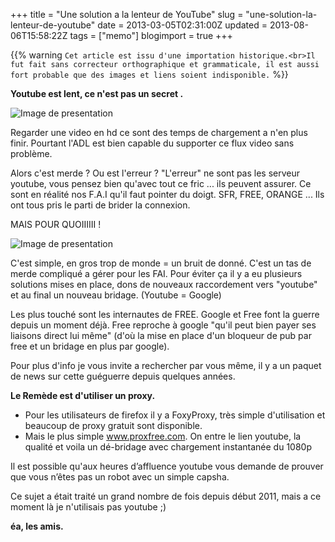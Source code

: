 +++
title = "Une solution a la lenteur de YouTube"
slug = "une-solution-la-lenteur-de-youtube"
date = 2013-03-05T02:31:00Z
updated = 2013-08-06T15:58:22Z
tags = ["memo"]
blogimport = true
+++

{{% warning `Cet article est issu d'une importation historique.<br>Il fut fait sans correcteur orthographique et grammaticale, il est aussi fort probable que des images et liens soient indisponible.` %}}

**Youtube est lent, ce n'est pas un secret .**

![Image de presentation](/images/www.nikopik.com-wp-content-uploads-2012-09-youtube-loading-troll.jpg "")

Regarder une video en hd ce sont des temps de chargement a n'en plus finir. Pourtant l'ADL est bien capable du supporter ce flux video sans problème.

Alors c'est merde ? Ou est l'erreur ? "L'erreur" ne sont pas les serveur youtube, vous pensez bien qu'avec tout ce fric ... ils peuvent assurer. Ce sont en réalité nos F.A.I qu'il faut pointer du doigt. SFR, FREE, ORANGE ... Ils ont tous pris le parti de brider la connexion.

MAIS POUR QUOIIIIII !

![Image de presentation](/images/media.giantbomb.com-uploads-2-29661-1124595-fuuuuuuuuu_super.jpg "")

C'est simple, en gros trop de monde = un bruit de donné. C'est un tas de merde compliqué a gérer pour les FAI. Pour éviter ça il y a eu plusieurs solutions mises en place, dons de nouveaux raccordement vers "youtube" et au final un nouveau bridage. (Youtube = Google)

Les plus touché sont les internautes de FREE. Google et Free font la guerre depuis un moment déjà. Free reproche à google "qu'il peut bien payer ses liaisons direct lui même" (d'où la mise en place d'un bloqueur de pub par free et un bridage en plus par google).

Pour plus d'info je vous invite a rechercher par vous même, il y a un paquet de news sur cette guéguerre depuis quelques années.

**Le Remède est d'utiliser un proxy.**

- Pour les utilisateurs de firefox il y a FoxyProxy, très simple d'utilisation et beaucoup de proxy gratuit sont disponible.
- Mais le plus simple www.proxfree.com. On entre le lien youtube, la qualité et voila un dé-bridage avec chargement instantanée du 1080p

Il est possible qu'aux heures d’affluence youtube vous demande de prouver que vous n’êtes pas un robot avec un simple capsha.

Ce sujet a était traité un grand nombre de fois depuis début 2011, mais a ce moment là je n'utilisais pas youtube ;)

**éa, les amis.**
